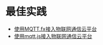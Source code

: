 # 最佳实践

* [使用MQTT.fx接入物联网通信云平台](/uiot-core/best_practices/connect_to_iotcore_using_mqtt.fx)
* [使用mqtt.js接入物联网通信云平台](/uiot-core/best_practices/connect_to_iotcore_with_mqtt.js)
